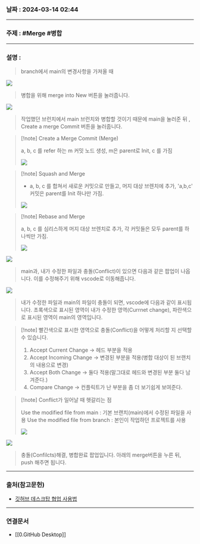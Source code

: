 ### 날짜 : 2024-03-14 02:44

___

### 주제 : #Merge #병합

___

### 설명 : 

> branch에서 main의 변경사항을 가져올 때

![](https://img1.daumcdn.net/thumb/R1280x0/?scode=mtistory2&fname=https%3A%2F%2Fblog.kakaocdn.net%2Fdn%2FzhUON%2FbtrxB44BqqC%2FRtLIOWMBGj7PtRcQByzT3k%2Fimg.png)

> 병합을 위해 merge into New 버튼을 눌러줍니다.

![](https://img1.daumcdn.net/thumb/R1280x0/?scode=mtistory2&fname=https%3A%2F%2Fblog.kakaocdn.net%2Fdn%2FQZ7C0%2FbtrxoHa4z3w%2Fh1BDxz3F27MuDvYzgi1Kw1%2Fimg.png)

> 작업했던 브런치에서 main 브런치와 병합할 것이기 때문에 main을 눌러준 뒤 ,
> Create a merge Commit 버튼을 눌러줍니다.

>[!note] Create a Merge Commit (Merge)
>
> a, b, c 를 refer 하는 m 커밋 노드 생성, m은 parent로 Init, c 를 가짐
>
> ![](https://image.toast.com/aaaadh/real/2017/techblog/Screen%20Shot%2020170529%20at%2012.15.48%20PM.png)


>[!note] Squash and Merge
>
> - a, b, c 를 합쳐서 새로운 커밋으로 만들고, 머지 대상 브렌치에 추가, 'a,b,c' 커밋은 parent를 Init 하나만 가짐.
>
> ![](https://image.toast.com/aaaadh/real/2017/techblog/Screen%20Shot%2020170529%20at%2012.15.51%20PM.png)

>[!note] Rebase and Merge
>
> a, b, c 를 심리스하게 머지 대상 브렌치로 추가, 각 커밋들은 모두 parent를 하나씩만 가짐.
> 
> ![](https://image.toast.com/aaaadh/real/2017/techblog/Screen%20Shot%2020170529%20at%2012.15.55%20PM.png)

![](https://img1.daumcdn.net/thumb/R1280x0/?scode=mtistory2&fname=https%3A%2F%2Fblog.kakaocdn.net%2Fdn%2FxFAL7%2Fbtrxr5bC75p%2Fk37PKpy0QwOUoA9JxZ6IhK%2Fimg.png)

> main과, 내가 수정한 파일과 충돌(Conflict)이 있으면 다음과 같은 팝업이 나옵니다.
> 이를 수정해주기 위해 vscode로 이동해줍니다.

![](https://img1.daumcdn.net/thumb/R1280x0/?scode=mtistory2&fname=https%3A%2F%2Fblog.kakaocdn.net%2Fdn%2FO8p5L%2FbtrxAbCXh5N%2FvJ70Y3jkYK4946dWGqpCKk%2Fimg.png)

> 내가 수정한 파일과 main의 파일이 충돌이 되면, vscode에 다음과 같이 표시됩니다.
> 초록색으로 표시된 영역이 내가 수정한 영역(Currnet change),
> 파란색으로 표시된 영역이 main의 영역입니다.

>[!note] 빨간색으로 표시한 영역으로 충돌(Conflict)을 어떻게 처리할 지 선택할 수 있습니다.
>
> 1. Accept Current Change -> 헤드 부분을 적용  
> 2. Accept Incoming Change -> 변경된 부분을 적용(병합 대상이 된 브랜치의 내용으로 변경)  
> 3. Accept Both Change -> 둘다 적용(말그대로 헤드와 변경된 부분 둘다 남겨준다.)  
> 4. Compare Change -> 컨플릭트가 난 부분을 좀 더 보기쉽게 보여준다.

>[!note] Conflict가 일어날 때 헷갈리는 점
>
> Use the modified file from main : 기본 브랜치(main)에서 수정된 파일을 사용 
> Use the modified file from branch : 본인이 작업하던 프로젝트를 사용
>
> ![](https://img1.daumcdn.net/thumb/R1280x0/?scode=mtistory2&fname=https%3A%2F%2Fblog.kakaocdn.net%2Fdn%2Fywmdr%2FbtrK2tcmddI%2FBxrendOoaRhu4Dn52ssPW0%2Fimg.png)

![](https://img1.daumcdn.net/thumb/R1280x0/?scode=mtistory2&fname=https%3A%2F%2Fblog.kakaocdn.net%2Fdn%2FbwTW0s%2FbtrxHXDnFxi%2Fsk7d8xN9j7o4gPaaGJWNU0%2Fimg.png)

> 충돌(Confilcts)해결, 병합완료 팝업입니다.
> 아래의 merge버튼을 누른 뒤, push 해주면 됩니다.

___

### 출처(참고문헌)

- [깃허브 데스크탑 협업 사용법](https://eunyoe.tistory.com/210)

___

### 연결문서

- [[0.GitHub Desktop]]

